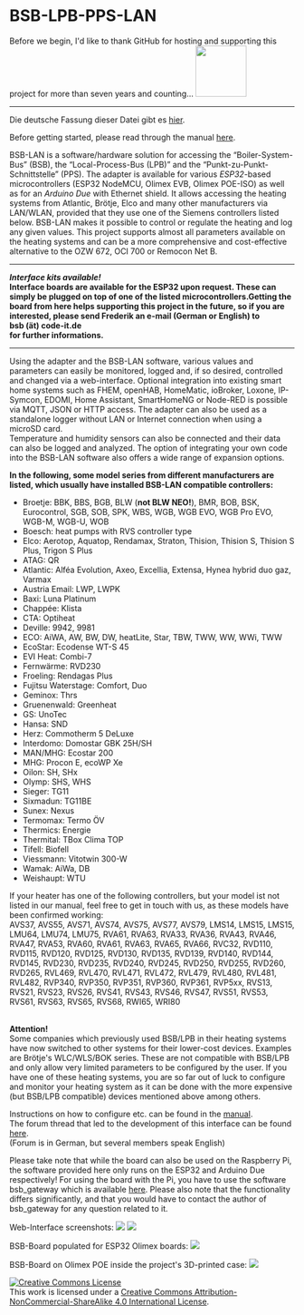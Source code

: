 # BSB-LPB-PPS-LAN


Before we begin, I'd like to thank GitHub for hosting and supporting this project for more than seven years and counting... 
[<img src="https://api.gitsponsors.com/api/badge/img?id=76903057" height="90">](https://api.gitsponsors.com/api/badge/link?p=V4y1x5C4w+m1HeKQHDRS8d4NL20uAEGrddIdajvCXZcLL/uhbyRyZI1piFArXfzcWyeig8nfSDWgnAzyQ9KwgngIX4NZ41ioIgT19HgldblCbQuvssQhJ6BMjO1QQBasyw5tMHXBKEIzE/ts9yBZdw==)  

---

Die deutsche Fassung dieser Datei gibt es [hier](README_de.md).

Before getting started, please read through the manual [here](https://docs.bsb-lan.de).

BSB-LAN is a software/hardware solution for accessing the “Boiler-System-Bus” (BSB), the “Local-Process-Bus (LPB)” and the “Punkt-zu-Punkt-Schnittstelle” (PPS). The adapter is available for various *ESP32*-based microcontrollers (ESP32 NodeMCU, Olimex EVB, Olimex POE-ISO) as well as for an *Arduino Due* with Ethernet shield. It allows accessing the heating systems from Atlantic, Brötje, Elco and many other manufacturers via LAN/WLAN, provided that they use one of the Siemens controllers listed below. BSB-LAN makes it possible to control or regulate the heating and log any given values. This project supports almost all parameters available on the heating systems and can be a more comprehensive and cost-effective alternative to the OZW 672, OCI 700 or Remocon Net B.

---

***Interface kits available!***  
**Interface boards are available for the ESP32 upon request. These can simply be plugged on top of one of the listed microcontrollers.Getting the board from here helps supporting this project in the future, so if you are interested, please send Frederik an e-mail (German or English) to <br /> bsb (ät) code-it.de <br /> for further informations.**  

---  

Using the adapter and the BSB-LAN software, various values and parameters can easily be monitored, logged and, if so desired, controlled and changed via a web-interface.
Optional integration into existing smart home systems such as FHEM, openHAB, HomeMatic, ioBroker, Loxone, IP-Symcon, EDOMI, Home Assistant, SmartHomeNG or Node-RED is possible via MQTT, JSON or HTTP access. 
The adapter can also be used as a standalone logger without LAN or Internet connection when using a microSD card.  
Temperature and humidity sensors can also be connected and their data can also be logged and analyzed. The option of integrating your own code into the BSB-LAN software also offers a wide range of expansion options. 
        
**In the following, some model series from different manufacturers are listed, which usually have installed BSB-LAN compatible controllers:**  
- Broetje: BBK, BBS, BGB, BLW (**not BLW NEO!**), BMR, BOB, BSK, Eurocontrol, SGB, SOB, SPK, WBS, WGB, WGB EVO, WGB Pro EVO, WGB-M, WGB-U, WOB 
- Boesch: heat pumps with RVS controller type
- Elco: Aerotop, Aquatop, Rendamax, Straton, Thision, Thision S, Thision S Plus, Trigon S Plus  
- ATAG: QR  
- Atlantic: Alféa Evolution, Axeo, Excellia, Extensa, Hynea hybrid duo gaz, Varmax  
- Austria Email: LWP, LWPK  
- Baxi: Luna Platinum
- Chappée: Klista
- CTA: Optiheat  
- Deville: 9942, 9981
- ECO: AiWA, AW, BW, DW, heatLite, Star, TBW, TWW, WW, WWi, TWW
- EcoStar: Ecodense WT-S 45
- EVI Heat: Combi-7
- Fernwärme: RVD230
- Froeling: Rendagas Plus
- Fujitsu Waterstage: Comfort, Duo
- Geminox: Thrs
- Gruenenwald: Greenheat
- GS: UnoTec
- Hansa: SND
- Herz: Commotherm 5 DeLuxe
- Interdomo: Domostar GBK 25H/SH
- MAN/MHG: Ecostar 200
- MHG: Procon E, ecoWP Xe
- Oilon: SH, SHx
- Olymp: SHS, WHS
- Sieger: TG11
- Sixmadun: TG11BE
- Sunex: Nexus
- Termomax: Termo ÖV
- Thermics: Energie
- Thermital: TBox Clima TOP
- Tifell: Biofell
- Viessmann: Vitotwin 300-W
- Wamak: AiWa, DB
- Weishaupt: WTU

If your heater has one of the following controllers, but your model ist not listed in our manual, feel free to get in touch with us, as these models have been confirmed working:  
AVS37, AVS55, AVS71, AVS74, AVS75, AVS77, AVS79, LMS14, LMS15, LMS15, LMU64, LMU74, LMU75, RVA61, RVA63, RVA33, RVA36, RVA43, RVA46, RVA47, RVA53, RVA60, RVA61, RVA63, RVA65, RVA66, RVC32, RVD110, RVD115, RVD120, RVD125, RVD130, RVD135, RVD139, RVD140, RVD144, RVD145, RVD230, RVD235, RVD240, RVD245, RVD250, RVD255, RVD260, RVD265, RVL469, RVL470, RVL471, RVL472, RVL479, RVL480, RVL481, RVL482, RVP340, RVP350, RVP351, RVP360, RVP361, RVP5xx, RVS13, RVS21, RVS23, RVS26, RVS41, RVS43, RVS46, RVS47, RVS51, RVS53, RVS61, RVS63, RVS65, RVS68, RWI65, WRI80
<BR><BR>

<B>Attention!</B><BR>
Some companies which previously used BSB/LPB in their heating systems have now switched to other systems for their lower-cost devices. Examples are Brötje's WLC/WLS/BOK series. These are not compatible with BSB/LPB and only allow very limited parameters to be configured by the user. If you have one of these heating systems, you are so far out of luck to configure and monitor your heating system as it can be done with the more expensive (but BSB/LPB compatible) devices mentioned above among others.

Instructions on how to configure etc. can be found in the <A HREF="https://docs.bsb-lan.de">manual</A>.<BR>
The forum thread that led to the development of this interface can be found <A HREF="http://forum.fhem.de/index.php?topic=29762.new;topicseen#new">here</A>.<BR>
(Forum is in German, but several members speak English)

Please take note that while the board can also be used on the Raspberry Pi, the software provided here only runs on the ESP32 and Arduino Due respectively! For using the board with the Pi, you have to use the software bsb_gateway which is available <A HREF="https://github.com/loehnertj/bsbgateway">here</A>. Please also note that the functionality differs significantly, and that you would have to contact the author of bsb_gateway for any question related to it.

Web-Interface screenshots:
<img src="https://github.com/fredlcore/bsb_lan/blob/master/docs/images/Web-Interface.png" size="50%">
<img src="https://github.com/fredlcore/bsb_lan/blob/master/docs/images/Web-Interface2.png" size="50%">

BSB-Board populated for ESP32 Olimex boards:
<img src="https://github.com/fredlcore/bsb_lan/blob/master/docs/images/Logic%20Level%20Adapter.jpg" size="50%">

BSB-Board on Olimex POE inside the project's 3D-printed case:
<img src="https://github.com/fredlcore/bsb_lan/blob/master/docs/images/Logic%20Level%20Adapter%20in%20Case.jpg" size="50%">


<a rel="license" href="http://creativecommons.org/licenses/by-nc-sa/4.0/"><img alt="Creative Commons License" style="border-width:0" src="https://i.creativecommons.org/l/by-nc-sa/4.0/88x31.png" /></a><br />This work is licensed under a <a rel="license" href="http://creativecommons.org/licenses/by-nc-sa/4.0/">Creative Commons Attribution-NonCommercial-ShareAlike 4.0 International License</a>.  
